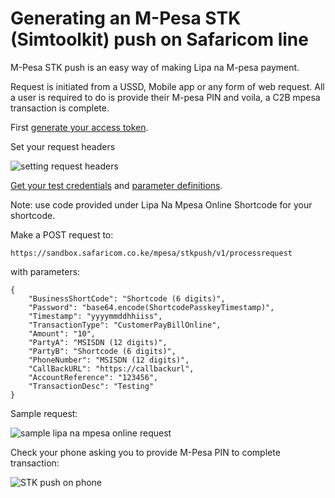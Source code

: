 <h1>Generating an M-Pesa STK (Simtoolkit) push on Safaricom line</h1>
M-Pesa STK push is an easy way of making Lipa na M-pesa payment.

Request is initiated from a USSD, Mobile app or any form of web request. All a user is required to do is provide their M-pesa PIN and voila, a C2B mpesa transaction is complete.

First [generate your access token](https://github.com/kmacharia/darajaaccesstoken).

Set your request headers

![setting request headers](https://github.com/kmacharia/generatingmpesastkpush/blob/master/stk-push-headers.png)

[Get your test credentials](https://developer.safaricom.co.ke/test_credentials) and [parameter definitions](https://developer.safaricom.co.ke/lipa-na-m-pesa-online/apis/post/stkpush/v1/processrequest).

Note: use code provided under Lipa Na Mpesa Online Shortcode for your shortcode.

Make a POST request to:

`https://sandbox.safaricom.co.ke/mpesa/stkpush/v1/processrequest`

with parameters:

```
{
    "BusinessShortCode": "Shortcode (6 digits)",
    "Password": "base64.encode(ShortcodePasskeyTimestamp)",
    "Timestamp": "yyyymmddhhiiss",
    "TransactionType": "CustomerPayBillOnline",
    "Amount": "10",
    "PartyA": "MSISDN (12 digits)",
    "PartyB": "Shortcode (6 digits)",
    "PhoneNumber": "MSISDN (12 digits)",
    "CallBackURL": "https://callbackurl",
    "AccountReference": "123456",
    "TransactionDesc": "Testing"
}
```

Sample request:

![sample lipa na mpesa online request](https://github.com/kmacharia/generatingmpesastkpush/blob/master/generate-lipa-na-mpesa-web-request.png)

Check your phone asking you to provide M-Pesa PIN to complete transaction:

![STK push on phone](https://github.com/kmacharia/generatingmpesastkpush/blob/master/stk-push-on-phone.png)
